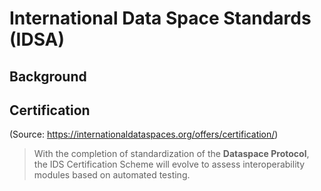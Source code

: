 # International Data Space Standards (IDSA)

## Background

## Certification

(Source: https://internationaldataspaces.org/offers/certification/)

> With the completion of standardization of the **Dataspace Protocol**, the IDS Certification Scheme will evolve to assess interoperability modules based on automated testing.
